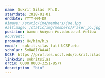 ```yaml
---
name: Sukrit Silas, Ph.D.
startdate: 2018-01-01
enddate: YYYY-MM-DD
#image: /static/img/members/joe.jpg
#altimage: /static/img/members/Fraser_pb.jpg
position: Damon Runyon Postdoctoral Fellow
#current:
pronouns: He/him/his
email: 	sukrit.silas (at) UCSF.edu
scholar: 5mHW8IYAAAAJ
UCSF: https://profiles.ucsf.edu/sukrit.silas
linkedin: sukritsilas
orcid: 0000-0003-3251-8579
description: "bio"
---
```

